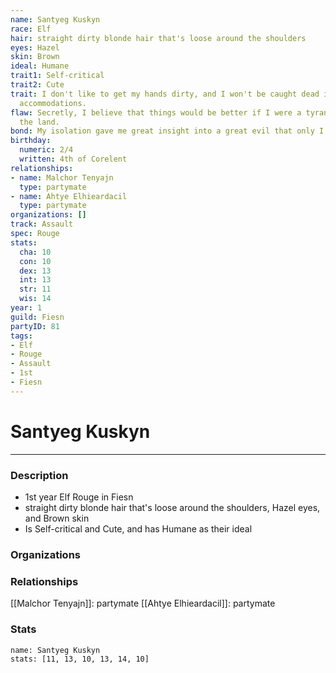 ```yaml
---
name: Santyeg Kuskyn
race: Elf
hair: straight dirty blonde hair that's loose around the shoulders
eyes: Hazel
skin: Brown
ideal: Humane
trait1: Self-critical
trait2: Cute
trait: I don't like to get my hands dirty, and I won't be caught dead in unsuitable
  accommodations.
flaw: Secretly, I believe that things would be better if I were a tyrant lording over
  the land.
bond: My isolation gave me great insight into a great evil that only I can destroy.
birthday:
  numeric: 2/4
  written: 4th of Corelent
relationships:
- name: Malchor Tenyajn
  type: partymate
- name: Ahtye Elhieardacil
  type: partymate
organizations: []
track: Assault
spec: Rouge
stats:
  cha: 10
  con: 10
  dex: 13
  int: 13
  str: 11
  wis: 14
year: 1
guild: Fiesn
partyID: 81
tags:
- Elf
- Rouge
- Assault
- 1st
- Fiesn
---
```

# Santyeg Kuskyn
---
### Description
- 1st year Elf Rouge in Fiesn
- straight dirty blonde hair that's loose around the shoulders, Hazel eyes, and Brown skin
- Is Self-critical and Cute, and has Humane as their ideal

### Organizations
### Relationships
[[Malchor Tenyajn]]: partymate
[[Ahtye Elhieardacil]]: partymate
### Stats
```statblock
name: Santyeg Kuskyn
stats: [11, 13, 10, 13, 14, 10]
```